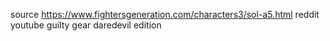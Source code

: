 source
https://www.fightersgeneration.com/characters3/sol-a5.html
reddit 
youtube
guilty gear daredevil edition
